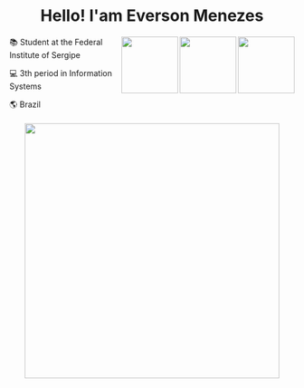 <div align="center">
   <h1>
     Hello! I'am Everson Menezes 
      </h1>
</div>

####

<div>  
 <img src="https://media2.giphy.com/media/v1.Y2lkPTc5MGI3NjExODFkOGMxMjc2NWVmOTdhOGI5ZTJlOTE0ZmM2M2RiYjdjNWVjOGRkMCZjdD1n/bGgsc5mWoryfgKBx1u/giphy.gif" min-width="300px"   max-width="300px" width="100px" align="right"/>
   <img src="https://media2.giphy.com/media/v1.Y2lkPTc5MGI3NjExODFkOGMxMjc2NWVmOTdhOGI5ZTJlOTE0ZmM2M2RiYjdjNWVjOGRkMCZjdD1n/bGgsc5mWoryfgKBx1u/giphy.gif" min-width="300px"   max-width="300px" width="100px" align="right"/>
   <img src="https://media2.giphy.com/media/v1.Y2lkPTc5MGI3NjExODFkOGMxMjc2NWVmOTdhOGI5ZTJlOTE0ZmM2M2RiYjdjNWVjOGRkMCZjdD1n/bGgsc5mWoryfgKBx1u/giphy.gif" min-width="300px"   max-width="300px" width="100px" align="right"/>
<p>📚 Student at the Federal Institute of Sergipe</p>
<p>💻 3th period in Information Systems</p>
<p>🌎 Brazil</p>
</div>
 

####
 <div align="center">
    <img src="http://github-readme-streak-stats.herokuapp.com?user=Everson-s8&theme=dracula&hide_border=true" width="450" />
</div>



